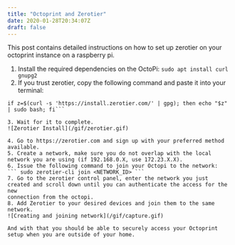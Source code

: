 ```yaml
---
title: "Octoprint and Zerotier"
date: 2020-01-28T20:34:07Z
draft: false
---
```


This post contains detailed instructions on how to set up zerotier on your octoprint instance on a raspberry pi.


1. Install the required dependencies on the OctoPi:
```sudo apt install curl gnupg2```
2. If you trust zerotier, copy the following command and paste it into your terminal:

```curl -s 'https://raw.githubusercontent.com/zerotier/ZeroTierOne/master/doc/contact%40zerotier.com.gpg' | gpg --import && \
if z=$(curl -s 'https://install.zerotier.com/' | gpg); then echo "$z" | sudo bash; fi```

3. Wait for it to complete.
![Zerotier Install](/gif/zerotier.gif)

4. Go to https://zerotier.com and sign up with your preferred method available.
5. Create a network, make sure you do not overlap with the local network you are using (if 192.168.0.X, use 172.23.X.X).
6. Issue the following command to join your Octopi to the network:
``` sudo zerotier-cli join <NETWORK_ID> ```
7. Go to the zerotier control panel, enter the network you just created and scroll down until you can authenticate the access for the new
connection from the octopi.
8. Add Zerotier to your desired devices and join them to the same network. 
![Creating and joining network](/gif/capture.gif)

And with that you should be able to securely access your Octoprint setup when you are outside of your home.

